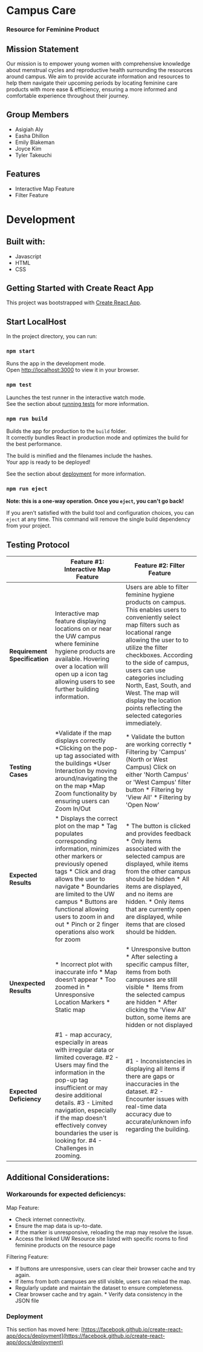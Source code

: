 # Campus Care 

### Resource for Feminine Product 
## Mission Statement 
Our mission is to empower young women with comprehensive knowledge about menstrual cycles and reproductive health surrounding the resources around campus. We aim to provide accurate information and resources to help them navigate their upcoming periods by locating feminine care products with more ease & efficiency, ensuring a more informed and comfortable experience throughout their journey.

## Group Members
* Asigiah Aly
* Easha Dhillon
* Emily Blakeman
* Joyce Kim
* Tyler Takeuchi

## Features
* Interactive Map Feature 
* Filter Feature

# Development
## Built with:
* Javascript
* HTML
* CSS

## Getting Started with Create React App

This project was bootstrapped with [Create React App](https://github.com/facebook/create-react-app).

## Start LocalHost

In the project directory, you can run:

### `npm start`

Runs the app in the development mode.\
Open [http://localhost:3000](http://localhost:3000) to view it in your browser.

### `npm test`

Launches the test runner in the interactive watch mode.\
See the section about [running tests](https://facebook.github.io/create-react-app/docs/running-tests) for more information.

### `npm run build`

Builds the app for production to the `build` folder.\
It correctly bundles React in production mode and optimizes the build for the best performance.

The build is minified and the filenames include the hashes.\
Your app is ready to be deployed!

See the section about [deployment](https://facebook.github.io/create-react-app/docs/deployment) for more information.

### `npm run eject`

**Note: this is a one-way operation. Once you `eject`, you can't go back!**

If you aren't satisfied with the build tool and configuration choices, you can `eject` at any time. This command will remove the single build dependency from your project.


## Testing Protocol
|                           | **Feature #1: Interactive Map Feature** | **Feature #2: Filter Feature** 	|
|---------------------------|-----------------------------------------|--------------------------------	|
| **Requirement Specification** |Interactive map feature displaying locations on or  near the UW campus where feminine hygiene products  are available. Hovering over a location will open up a icon  tag allowing users to see further building information.| Users are able to filter feminine hygiene products on campus. This enables users to conveniently select map filters such as locational range allowing the user to to utilize the filter checkboxes. According to the side of campus, users can use categories including North, East, South, and West. The map will display the location points reflecting the selected categories immediately.|
| **Testing Cases** | *Validate if the map displays correctly *Clicking on the pop-up tag associated with the buildings *User Interaction by moving around/navigating the on the map *Map Zoom functionality by ensuring users can Zoom In/Out| * Validate the button are working correctly * Filtering by 'Campus' (North or West Campus) Click on either 'North Campus' or 'West Campus' filter button * Filtering by 'View All' * Filtering by 'Open Now'|
| **Expected Results** | * Displays the correct plot on the map * Tag populates corresponding information, minimizes other markers or previously opened tags * Click and drag allows the user to navigate * Boundaries are limited to the UW campus * Buttons are functional allowing users to zoom in and out * Pinch or 2 finger operations also work for zoom| * The button is clicked and provides feedback * Only items associated with the selected campus are displayed, while items from the other campus should be hidden * All items are displayed, and no items are hidden. * Only items that are currently open are displayed, while items that are closed should be hidden. |
| **Unexpected Results**        | * Incorrect plot with inaccurate info * Map doesn’t appear * Too zoomed in * Unresponsive Location Markers * Static map  | * Unresponsive button * After selecting a specific campus filter, items from both campuses are still visible *  Items from the selected campus are hidden * After clicking the 'View All' button, some items are hidden or not displayed 	|
| **Expected Deficiency**        | #1 - map accuracy, especially in areas with irregular data or limited coverage. #2 - Users may find the information in the pop-up tag insufficient or may desire additional details. #3 - Limited navigation, especially if the map doesn't effectively convey boundaries the user is looking for. #4 - Challenges in zooming. | #1 - Inconsistencies in displaying all items if there are gaps or inaccuracies in the dataset. #2 - Encounter issues with real-time data accuracy due to accurate/unknown info regarding the building.| 

## Additional Considerations:
### Workarounds for expected deficiencys:
Map Feature:
* Check internet connectivity. 
* Ensure the map data is up-to-date.
* If the marker is unresponsive, reloading the map may resolve the issue. 
* Access the linked UW Resource site listed with specific rooms to find feminine products on the resource page 

Filtering Feature:
 * If buttons are unresponsive, users can clear their browser cache and try again. 
 * If items from both campuses are still visible, users can reload the map. 
 * Regularly update and maintain the dataset to ensure completeness. 
 * Clear browser cache and try again. * Verify data consistency in the JSON file




### Deployment

This section has moved here: [https://facebook.github.io/create-react-app/docs/deployment](https://facebook.github.io/create-react-app/docs/deployment)

